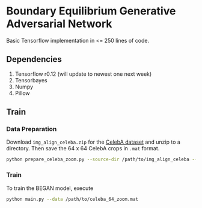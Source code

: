 # Boundary Equilibrium Generative Adversarial Network

Basic Tensorflow implementation in <= 250 lines of code. 

## Dependencies

1. Tensorflow r0.12 (will update to newest one next week)
2. Tensorbayes
3. Numpy
4. Pillow

## Train

### Data Preparation

Download `img_align_celeba.zip` for the [CelebA dataset](https://drive.google.com/drive/u/0/folders/0B7EVK8r0v71pWEZsZE9oNnFzTm8) and unzip to a directory. Then save the 64 x 64 CelebA crops in `.mat` format.

```bash
python prepare_celeba_zoom.py --source-dir /path/to/img_align_celeba --dest-file /path/to/celeba_64_zoom.mat
```

### Train

To train the BEGAN model, execute

```bash
python main.py --data /path/to/celeba_64_zoom.mat
```
